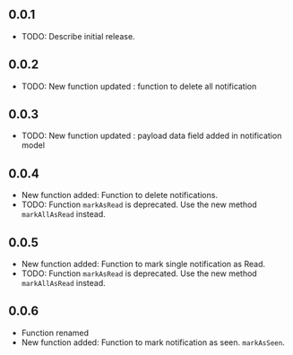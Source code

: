 ## 0.0.1

* TODO: Describe initial release.


## 0.0.2

* TODO: New function updated : function to delete all notification 


## 0.0.3

* TODO: New function updated : payload data field added in notification model 


## 0.0.4

* New function added: Function to delete notifications.
* TODO: Function `markAsRead` is deprecated. Use the new method `markAllAsRead` instead.

## 0.0.5

* New function added: Function to mark single notification  as Read.
* TODO: Function `markAsRead` is deprecated. Use the new method `markAllAsRead` instead.

## 0.0.6

* Function renamed
* New function added: Function to mark notification as seen. `markAsSeen`.
